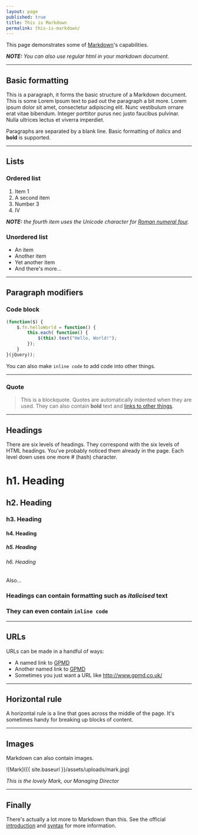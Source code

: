 ```yaml
---
layout: page
published: true
title: This is Markdown
permalink: this-is-markdown/
---
```


This page demonstrates some of [Markdown][1]'s capabilities.

*<strong>NOTE:</strong> You can also use regular html in your markdown document.*

---

## Basic formatting

This is a paragraph, it forms the basic structure of a Markdown document. This is some Lorem Ipsum text to pad out the paragraph a bit more. Lorem ipsum dolor sit amet, consectetur adipiscing elit. Nunc vestibulum ornare erat vitae bibendum. Integer porttitor purus nec justo faucibus pulvinar. Nulla ultrices lectus et viverra imperdiet.

Paragraphs are separated by a blank line. Basic formatting of *italics* and **bold** is supported.

---

## Lists

### Ordered list

1. Item 1
2. A second item
3. Number 3
4. Ⅳ

*<strong>NOTE:</strong> the fourth item uses the Unicode character for [Roman numeral four][2].*

### Unordered list

* An item
* Another item
* Yet another item
* And there's more...

---

## Paragraph modifiers

### Code block

```javascript
(function($) {
    $.fn.helloWorld = function() {
        this.each( function() {
            $(this).text("Hello, World!");
        });
    }
}(jQuery));
```

You can also make `inline code` to add code into other things.

---

### Quote

> This is a blockquote. Quotes are automatically indented when they are used. They can also contain **bold** text and [links to other things][6].

---

## Headings

There are six levels of headings. They correspond with the six levels of HTML headings. You've probably noticed them already in the page. Each level down uses one more # (hash) character.

# h1. Heading
## h2. Heading
### h3. Heading
#### h4. Heading
##### h5. Heading
###### h6. Heading    

Also...

### Headings can contain formatting such as *italicised* text

### They can even contain `inline code`

---

## URLs

URLs can be made in a handful of ways:

* A named link to [GPMD][3]
* Another named link to [GPMD](http://www.gpmd.co.uk/)
* Sometimes you just want a URL like <http://www.gpmd.co.uk/>

---

## Horizontal rule

A horizontal rule is a line that goes across the middle of the page. It's sometimes handy for breaking up blocks of content.

---

## Images

Markdown can also contain images.

![Mark]({{ site.baseurl }}/assets/uploads/mark.jpg)

*This is the lovely Mark, our Managing Director*

---

## Finally

There's actually a lot more to Markdown than this. See the official [introduction][4] and [syntax][5] for more information.

[1]: http://daringfireball.net/projects/markdown/
[2]: http://www.fileformat.info/info/unicode/char/2163/index.htm
[3]: http://www.gpmd.co.uk/
[4]: http://daringfireball.net/projects/markdown/basics
[5]: http://daringfireball.net/projects/markdown/syntax
[6]: http://www.gpmd.co.uk/